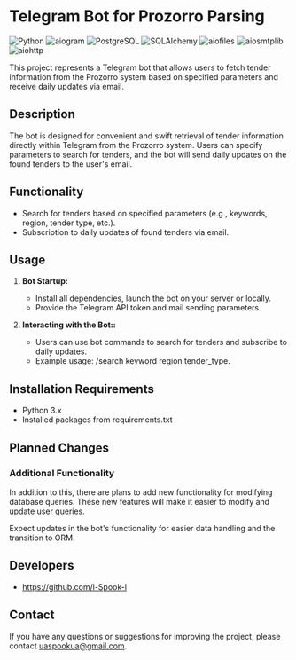 # Telegram Bot for Prozorro Parsing

![Python](https://img.shields.io/badge/Python-3.x-blue?logo=python)
![aiogram](https://img.shields.io/badge/aiogram-Async_Library-blueviolet)
![PostgreSQL](https://img.shields.io/badge/PostgreSQL-Database-blue?logo=postgresql)
![SQLAlchemy](https://img.shields.io/badge/SQLAlchemy-ORM-red?logo=python)
![aiofiles](https://img.shields.io/badge/aiofiles-Async_File_Operations-yellowgreen)
![aiosmtplib](https://img.shields.io/badge/aiosmtplib-Async_Email-yellow)
![aiohttp](https://img.shields.io/badge/aiohttp-Async_HTTP-blue)

This project represents a Telegram bot that allows users to fetch tender information from the Prozorro system based on specified parameters and receive daily updates via email.

## Description

The bot is designed for convenient and swift retrieval of tender information directly within Telegram from the Prozorro system. Users can specify parameters to search for tenders, and the bot will send daily updates on the found tenders to the user's email.

## Functionality

- Search for tenders based on specified parameters (e.g., keywords, region, tender type, etc.).
- Subscription to daily updates of found tenders via email.

## Usage

1. **Bot Startup:**
   - Install all dependencies, launch the bot on your server or locally.
   - Provide the Telegram API token and mail sending parameters.

2. **Interacting with the Bot::**
   - Users can use bot commands to search for tenders and subscribe to daily updates.
   - Example usage: /search keyword region tender_type.

## Installation Requirements

- Python 3.x
- Installed packages from requirements.txt

## Planned Changes

### Additional Functionality

In addition to this, there are plans to add new functionality for modifying database queries. 
These new features will make it easier to modify and update user queries.

Expect updates in the bot's functionality for easier data handling and the transition to ORM.

## Developers

- https://github.com/l-Spook-l

## Contact

If you have any questions or suggestions for improving the project, please contact uaspookua@gmail.com.
